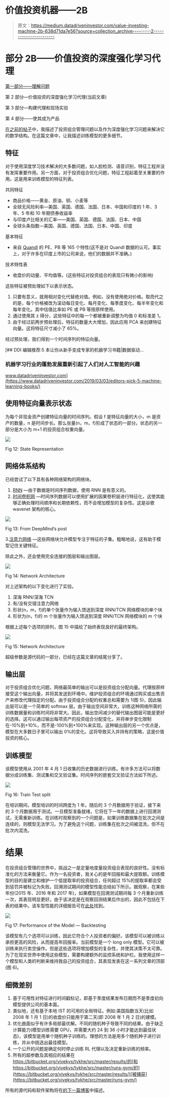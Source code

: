 # 价值投资机器——2B

> 原文：<https://medium.datadriveninvestor.com/value-investing-machine-2b-638d71da7e56?source=collection_archive---------2----------------------->

# 部分 2B——价值投资的深度强化学习代理

[第一部分——理解问题](https://medium.com/@vivekys/value-investing-machine-d2718d35d19b)

第 2 部分—价值投资的深度强化学习代理(当前文章)

第 3 部分—构建代理和现场实验

第 4 部分——使其成为产品

[在之前的帖子](https://medium.com/@vivekys/value-investing-machine-2a-43ce2d05f2a2)中，我描述了投资组合管理问题以及作为深度强化学习问题来解决它的数学结构。在这篇文章中，让我描述训练模型的更多细节。

## 特征

对于使用深度学习技术解决的大多数问题，如人脸检测、语音识别，特征工程并没有发挥重要作用。另一方面，对于投资组合优化问题，特征工程起着至关重要的作用。这是用来训练模型的特征列表。

共同特征

*   商品价格——黄金、原油、铜、小麦等
*   全球无风险利率—美国、英国、德国、法国、日本、中国和印度的 1 年、3 年、5 年和 10 年期债券收益率
*   与印度卢比相关的汇率——美国、英国、德国、法国、日本、中国
*   全球头条指数—美国、英国、德国、法国、日本、中国、印度

基本特征

*   来自 [Quandl](https://www.quandl.com/data/DEB-Core-India-Fundamentals-Data/documentation?anchor=data-organization) 的 PE、PB 等 165 个特性(这不是对 Quandl 数据的认可。事实上，对于许多在印度上市的公司来说，他们的数据并不准确。)

技术特性表

*   收盘价的动量、平均值等。(这些特征对投资组合的表现只有微小的影响)

这些特征被预处理如下以表示状态。

1.  只要有意义，就用相对变化代替绝对值。例如，没有使用绝对价格。取而代之的是，每个价格被改为滚动每日变化、每月变化、每季度变化、每半年变化和每年变化。其中估值比率如 PE 或 PB 等按原样使用。
2.  通过使用其 z 得分，这些特征中的每一个都被重新调整为均值 0 和标准差 1。
3.  由于经过前两步预处理后，特征的数量大大增加，因此应用 PCA 来创建特征向量。这将特征尺寸减小了 65%。

经过预处理，我们得到一个时间序列的特征向量。

[](https://www.datadriveninvestor.com/2019/03/03/editors-pick-5-machine-learning-books/) [## DDI 编辑推荐:5 本让你从新手变成专家的机器学习书籍|数据驱动…

### 机器学习行业的蓬勃发展重新引起了人们对人工智能的兴趣

www.datadriveninvestor.com](https://www.datadriveninvestor.com/2019/03/03/editors-pick-5-machine-learning-books/) 

## 使用特征向量表示状态

为每个非现金资产创建特征向量的时间序列。假设 f 是特征向量的大小，m 是资产的数量，n 是时间步长。那么张量(n，m，f)形成了状态的一部分。状态的另一部分是大小为 m+1 的投资组合权重向量。

![](img/a51b1780ef931edaea3f73ea545b3f8d.png)

Fig 12: State Representation

## 网络体系结构

已经尝试了以下具有各种网络架构的网络块。

1.  [RNN](https://colah.github.io/posts/2015-08-Understanding-LSTMs/) —由于数据是时间序列数据，使用 RNN 是有意义的。
2.  [时间卷积网](https://jeddy92.github.io/JEddy92.github.io/ts_seq2seq_conv/) —时间序列数据可以使用扩展的因果卷积层进行特征化，这使其能够正确处理时间顺序和长期依赖性，而不会增加模型的复杂性。这是谷歌 wavenet 架构的核心。

![](img/55ffc25e1823735038319e2ec481c0d8.png)

Fig 13: From DeepMind’s post

3.[注意力网络](http://akosiorek.github.io/ml/2017/10/14/visual-attention.html) —这些网络块允许模型专注于特征的子集。粗略地说，这有助于模型记住关键特征。

除此之外，还会使用完全连接的图层和输出图层。

![](img/8e5c395be1414c66d2aa287263c18ce7.png)

Fig 14: Network Architecture

对上述架构的以下变化进行了实验。

1.  深海 RNN/深海 TCN
2.  有/没有交错注意力网络
3.  形状(n，m，f)的单个张量作为输入馈送到深度 RNN/TCN 网络模块的单个块
4.  形状为(n，f)的 m 个张量作为输入馈送到深度 RNN/TCN 网络模块的 m 个块

根据上述每个选项的排列，图 15 中描绘了始终表现良好的最终架构。

![](img/b38b0556dc293343ddcfebc78df57027.png)

Fig 15: Network Architecture

超级参数是源代码的一部分，已经在这篇文章的结尾分享了。

## 输出层

对于投资组合优化问题，网络最简单的输出可以是投资组合分配向量。代理按原样接受这个输出向量，并将其发送到环境中。维护投资组合的环境通过购买或出售资产来修改代理指定的分配。由于投资组合分配的权重总和需要为 1(图 5)，因此输出层可以是一个简单的 softmax 层。由于输出空间非常大，训练这种网络所需的训练数据量和训练时间将非常大。因此，输出空间减少的替代输出图层可能是更好的选择。这可以通过输出每项资产的投资组合分配变化，并将单步变化限制在-10%到+10%，而不是-100%到+100%来实现。这种输出层的另一个优点是，模型在大多数日子里可以输出 0%的变化。这将导致买入并持有的策略，这是价值投资的核心。

## 训练模型

该模型使用从 2001 年 4 月 1 日收集的历史数据进行训练。有许多方法可以将数据分成训练集、测试集和交叉验证集。时间序列的嵌套交叉验证方法如下所述。

![](img/507accc9ed8bda1dbdc021a0bf41735e.png)

Fig 16: Train Test split

在培训期间，模型培训的时间跨度为 1 年。随后的 3 个月数据用于验证，接下来的 3 个月数据用于测试。一旦模型准备就绪，它将在下一年的数据上进行回溯测试，无需重新训练。在训练时观察到的一个问题是，如果训练数据集在批次之间是连续的，则模型无法学习。为了避免这个问题，训练集在批次之间被混洗，但不在批次内混洗。

# 结果

在投资组合管理的世界中，挑战之一是定量地度量投资组合表现的良好性。没有标准化的方法来衡量它。作为一名投资者，我关心的是年回报和最大提取额。训练模型的目的是建立和维护一个低提取率的投资组合，任何超过 15%的提取率都会受到惩罚并被标记为失败。回溯测试期间的模型性能总结如下所示。据观察，在某些年份(2015 年、2016 年和 2017 年)，如果模型在回溯测试期间每 3 个月重新训练一次，其表现明显更好。由于该决定是在观察回测结果后作出的，因此不包括在下表的结果中。该车型性能的详细报告可在[此处](https://vivekys.github.io/thinker/Tykhy-01-slides.html)找到。

![](img/ec07f185d2d3e7e0e8792096f9a6a362.png)

Fig 17: Performance of the Model — Backtesting

该模型有几个选项可以训练，因此它符合个人投资者的偏好。该模型可以被训练以承担更高的风险，从而提高年回报率。当前模型是一个 long only 模型。它可以被训练来执行卖空操作。但是这些选项将增加模型的复杂性，并使其决策不太可靠。为了在现实世界中使用这些模型，需要构建额外的监控系统和护栏。我使用这样一个模型和人类的判断来维持我自己的投资组合，其表现发表在这一系列文章的顶部(图 6)。

## 细微差别

1.  基于可用性对特征进行时间戳标记，即基于季度结果发布日期而不是季度初向模型提供公司的基本面。
2.  类似地，还有基于本地 IST 的可用的全局特征。例如:美国指数当天(比如 2008 年 1 月 1 日)的收盘价只能用于第二天(即 2008 年 1 月 2 日)的建模。
3.  优化曲面似乎有许多局部最优解。不同的随机种子导致不同的结果。由于缺乏计算能力(模型训练需要 GPU，并需要大约 24 到 36 小时才能达到最佳状态)，该模型是用单个随机种子训练的。理想的方法是用多个随机种子进行训练，并从中挑选出最佳模型。
4.  一个公开的问题是确定何时停止训练 RL 代理以及决定重新训练的频率。
5.  所有的超参数及其相应的结果在 https://bitbucket.org/vivekys/tykhe/src/master/results/的[和 https://bitbucket.org/vivekys/tykhe/src/master/runs-gym/的](https://bitbucket.org/vivekys/tykhe/src/master/results/)[被捕获](https://bitbucket.org/vivekys/tykhe/src/master/runs-gym/)

所有的源代码和软件架构将在[的下一篇博客](https://medium.com/@vivekys/value-investing-machine-3-4c1053221940)中描述。
